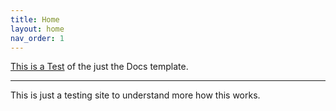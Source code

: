 ```yaml
---
title: Home
layout: home
nav_order: 1
---
```


[This is a Test] of the just the Docs template.

----

[This is a Test]: https://google.com

This is just a testing site to understand more how this works.

